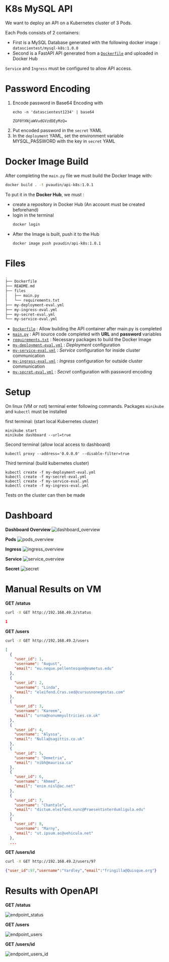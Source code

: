 # K8s MySQL API

We want to deploy an API on a Kubernetes cluster of 3 Pods.

Each Pods consists of 2 containers:
- First is a MySQL Database generated with the following docker image : `datascientest/mysql-k8s:1.0.0`
- Second is a FastAPI API generated from a [`Dockerfile`](Dockerfile) and uploaded in Docker Hub

`Service` and `Ingress` must be configured to allow API access.


# Password Encoding

1. Encode password in Base64 Encoding with
    ```
    echo -n 'datascientest1234' | base64

    ZGF0YXNjaWVudGVzdDEyMzQ=
    ```
2. Put encoded password in the `secret` YAML
3. In the `deployment` YAML, set the environment variable MYSQL_PASSWORD with the key in `secret` YAML

# Docker Image Build

After completing the `main.py` file we must build the Docker Image with:
```bash
docker build . -t pvaudin/api-k8s:1.0.1
```
To put it in the **Docker Hub**, we must :
- create a repository in Docker Hub (An account must be created beforehand)
- login in the terminal
    ```bash
    docker login
    ```
- After the Image is built, push it to the Hub
    ```
    docker image push pvaudin/api-k8s:1.0.1
    ```

# Files

```bash
.
├── Dockerfile
├── README.md
├── files
│   ├── main.py
│   └── requirements.txt
├── my-deployment-eval.yml
├── my-ingress-eval.yml
├── my-secret-eval.yml
└── my-service-eval.yml
```

- [`Dockerfile`](Dockerfile) : Allow building the API container after main.py is completed
- [`main.py`](files/main.py) : API source code completed with **URL** and **password** variables
- [`requirements.txt`](files/requirements.txt) : Necessary packages to build the Docker Image
- [`my-deployment-eval.yml`](my-deployment-eval.yml) : *Deployment* configuration
- [`my-service-eval.yml`](my-service-eval.yml) : *Service* configuration for inside cluster communication
- [`my-ingress-eval.yml`](my-ingress-eval.yml) : *Ingress* configuration for outside cluster communication
- [`my-secret-eval.yml`](my-secret-eval.yml) : *Secret* configuration with password encoding


# Setup
On linux (VM or not) terminal enter following commands. Packages `minikube` and `kubectl` must be installed

first terminal: (start local Kubernetes cluster)
```
minikube start
minikube dashboard --url=true
```

Second terminal (allow local access to dashboard)
```
kubectl proxy --address='0.0.0.0' --disable-filter=true
```

Third terminal (build kubernetes cluster)
```
kubectl create -f my-deployment-eval.yml
kubectl create -f my-secret-eval.yml 
kubectl create -f my-service-eval.yml
kubectl create -f my-ingress-eval.yml
```

Tests on the cluster can then be made

# Dashboard

**Dashboard Overview**
![dashboard_overview](img/dashboard_overview.jpg)

**Pods**
![pods_overview](img/pods_overview.jpg)

**Ingress**
![ingress_overview](img/ingress_overview.jpg)

**Service**
![service_overview](img/service_overview.jpg)

**Secret**
![secret](img/secret.jpg)


# Manual Results on VM

**GET /status**

```bash
curl -X GET http://192.168.49.2/status
```

```json
1
```

**GET /users**

```bash
curl -X GET http://192.168.49.2/users
```

```json
[
  {
    "user_id": 1,
    "username": "August",
    "email": "eu.neque.pellentesque@eumetus.edu"
  },
  {
    "user_id": 2,
    "username": "Linda",
    "email": "eleifend.Cras.sed@cursusnonegestas.com"
  },
  {
    "user_id": 3,
    "username": "Kareem",
    "email": "urna@nonummyultricies.co.uk"
  },
  {
    "user_id": 4,
    "username": "Alyssa",
    "email": "Nulla@sagittis.co.uk"
  },
  {
    "user_id": 5,
    "username": "Demetria",
    "email": "nibh@maurisa.ca"
  },
  {
    "user_id": 6,
    "username": "Ahmed",
    "email": "enim.nisl@ac.net"
  },
  {
    "user_id": 7,
    "username": "Chantale",
    "email": "dictum.eleifend.nunc@Praesentinterdumligula.edu"
  },
  {
    "user_id": 8,
    "username": "Marny",
    "email": "ut.ipsum.ac@vehicula.net"
  },
  ...
  ```

**GET /users/id**

```bash
curl -X GET http://192.168.49.2/users/97
```

```json
{"user_id":97,"username":"Yardley","email":"fringilla@Quisque.org"}
```

# Results with OpenAPI

**GET /status**

![endpoint_status](img/endpoint_status.jpg)

**GET /users**

![endpoint_users](img/endpoint_users.jpg)

**GET /users/id**

![endpoint_users_id](img/endpoint_users_id.jpg)